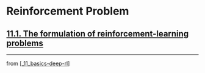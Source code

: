 # Reinforcement Problem

## [**11.1.** The formulation of reinforcement-learning problems](https://livebook.manning.com/book/deep-learning-with-javascript/chapter-11/10)

---
from [[_11_basics-deep-rl]]

[//begin]: # "Autogenerated link references for markdown compatibility"
[_11_basics-deep-rl]: ../_11_basics-deep-rl.md "Basics Reinforcement Learning"
[//end]: # "Autogenerated link references"
